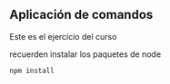 
## Aplicación de comandos

Este es el ejercicio del curso

recuerden instalar los paquetes de node

```
npm install
```